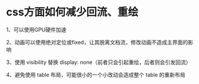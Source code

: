 # css方面如何减少回流、重绘

1、可以使用GPU硬件加速

2、动画可以使用绝对定位或fixed，让其脱离文档流，修改动画不造成主界面的影响

3、使用 visibility 替换 display: none（前者只会引起重绘，后者则会引发回流）

4、避免使用 table 布局，可能很小的一个小改动会造成整个 table 的重新布局
